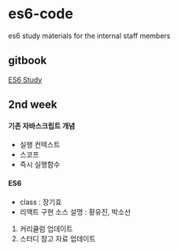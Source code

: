 # es6-code
es6 study materials for the internal staff members

## gitbook
[ES6 Study](https://www.gitbook.com/book/joshua1988/es6-study/details)

## 2nd week
#### 기존 자바스크립트 개념
- 실행 컨텍스트
- 스코프
- 즉시 실행함수

#### ES6
- class : 장기효
- 리액트 구현 소스 설명 : 황유진, 박소선

1. 커리큘럼 업데이트
2. 스터디 참고 자료 업데이트
